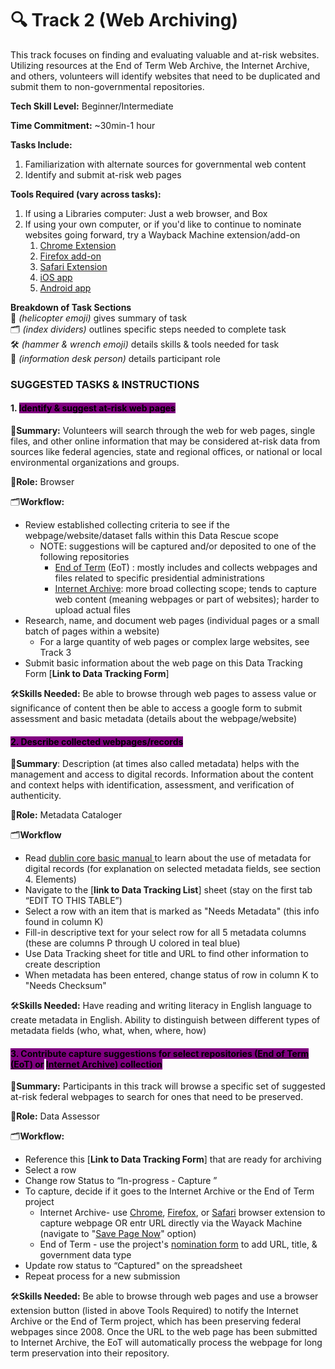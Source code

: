 # 🔍 Track 2 (Web Archiving)

This track focuses on finding and evaluating valuable and at-risk websites. Utilizing resources at the End of Term Web Archive, the Internet Archive, and others, volunteers will identify websites that need to be duplicated and submit them to non-governmental repositories.

**Tech Skill Level:** Beginner/Intermediate

**Time Commitment:** ~30min-1 hour

**Tasks Include:**

1. Familiarization with alternate sources for governmental web content
2. Identify and submit at-risk web pages

**Tools Required (vary across tasks):**

1. If using a Libraries computer: Just a web browser, and Box
1. If using your own computer, or if you'd like to continue to nominate websites going forward, try a Wayback Machine extension/add-on
   1. [Chrome Extension](https://chromewebstore.google.com/detail/wayback-machine/fpnmgdkabkmnadcjpehmlllkndpkmiak?pli=1)
   2. [Firefox add-on](https://web.archive.org/web/20230212035050/https://addons.mozilla.org/en-US/firefox/addon/wayback-machine_new/)
   3. [Safari Extension](https://web.archive.org/web/20230212035050/https://apps.apple.com/us/app/wayback-machine/id1472432422)
   4. [iOS app](https://web.archive.org/web/20230212035050/https://itunes.apple.com/us/app/wayback-machine/id1201888313)
   5. [Android app](https://web.archive.org/web/20230212035050/https://play.google.com/store/apps/details?id=com.archive.waybackmachine)


**Breakdown of Task Sections**\
🚁 _(helicopter emoji)_ gives summary of task\
🗂️ _(index dividers)_ outlines specific steps needed to complete task\
🛠️ _(hammer & wrench emoji)_ details skills & tools needed for task\
💁 _(information desk person)_ details participant role

### SUGGESTED TASKS & INSTRUCTIONS

#### 1. <mark style="background-color:purple;">Identify & suggest at-risk web pages</mark>

🚁**Summary:** Volunteers will search through the web for web pages, single files, and other online information that may be considered at-risk data from sources like federal agencies, state and regional offices, or national or local environmental organizations and groups.

💁**Role:** Browser

🗂️**Workflow:**&#x20;

* Review established collecting criteria to see if the webpage/website/dataset falls within this Data Rescue scope
  * NOTE: suggestions will be captured and/or deposited to one of the following repositories&#x20;
    * [End of Term](https://eotarchive.org/) (EoT) : mostly includes and collects webpages and files related to specific presidential administrations
    * &#x20;[Internet Archive](https://archive.org/about/): more broad collecting scope; tends to capture web content (meaning webpages or part of websites); harder to upload actual files&#x20;
* Research, name, and document web pages (individual pages or a small batch of pages within a website)&#x20;
  * For a large quantity of web pages or complex large websites, see Track 3
* Submit basic information about the web page on this Data Tracking Form [**Link to Data Tracking Form**]&#x20;

🛠️**Skills Needed:** Be able to browse through web pages to assess value or significance of content then be able to access a google form to submit assessment and basic metadata (details about the webpage/website)

#### <mark style="background-color:purple;">2. Describe collected webpages/records</mark>&#x20;

🚁**Summary**: Description (at times also called metadata) helps with the management and access to digital records. Information about the content and context helps with identification, assessment, and verification of authenticity.

💁**Role:** Metadata Cataloger

🗂️**Workflow**

* Read [dublin core basic manual ](https://www.dublincore.org/specifications/dublin-core/usageguide/)to learn about the use of metadata for digital records (for explanation on selected metadata fields, see section 4. Elements)
* Navigate to the [**link to Data Tracking List**] sheet (stay on the first tab “EDIT TO THIS TABLE”)&#x20;
* Select a row with an item that is marked as "Needs Metadata" (this info found in column K)
* Fill-in descriptive text for your select row for all 5 metadata columns (these are columns P through U colored in teal blue)
* Use Data Tracking sheet for title and URL to find other information to create description
* When metadata has been entered, change status of row in column K to "Needs Checksum" &#x20;

🛠️**Skills Needed:** Have reading and writing literacy in English language to create metadata in English. Ability to distinguish between different types of metadata fields (who, what, when, where, how)

#### <mark style="background-color:purple;">3. Contribute capture suggestions for select repositories (</mark>[<mark style="background-color:purple;">End of Term (EoT</mark>](https://eotarchive.org/)<mark style="background-color:purple;">) or</mark> [<mark style="background-color:purple;">Internet Archive</mark>](https://archive.org/)<mark style="background-color:purple;">) collection</mark>

🚁**Summary:** Participants in this track will browse a specific set of suggested at-risk federal webpages to search for ones that need to be preserved.&#x20;

💁**Role:** Data Assessor

🗂️**Workflow:**&#x20;

* Reference this [**Link to Data Tracking Form**] that are ready for archiving
* Select a row
* Change row Status to “In-progress - Capture ”
* To capture, decide if it goes to the Internet Archive or the End of Term project
  * Internet Archive-  use [Chrome](https://chromewebstore.google.com/detail/wayback-machine/fpnmgdkabkmnadcjpehmlllkndpkmiak?pli=1), [Firefox](https://addons.mozilla.org/en-US/firefox/addon/wayback-machine_new/), or [Safari](https://apps.apple.com/us/app/wayback-machine/id1472432422) browser extension to capture webpage OR entr URL directly via the Wayack Machine (navigate to "[Save Page Now](http://web.archive.org/)" option)
  * End of Term - use the project's [nomination form](https://digital2.library.unt.edu/nomination/eth2024/add/) to add URL, title, & government data type
* Update row status to “Captured" on the spreadsheet
* Repeat process for a new submission

🛠️**Skills Needed:** Be able to browse through web pages and use a browser extension button (listed in above Tools Required) to notify the Internet Archive or the End of Term project, which has been preserving federal webpages since 2008. Once the URL to the web page has been submitted to Internet Archive, the EoT will automatically process the webpage for long term preservation into their repository.
